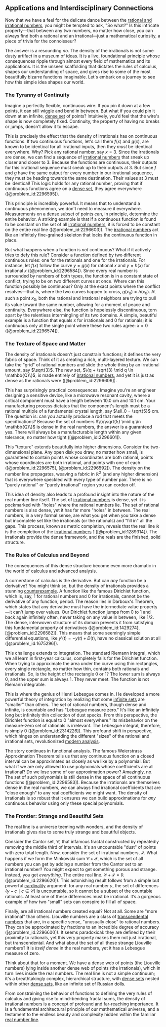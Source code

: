 ## Applications and Interdisciplinary Connections

Now that we have a feel for the delicate dance between the [rational and irrational numbers](@article_id:172855), you might be tempted to ask, "So what?" Is this intricate property—that between any two numbers, no matter how close, you can always find both a rational and an irrational—just a mathematical curiosity, a piece of trivia for the connoisseur?

The answer is a resounding *no*. The density of the irrationals is not some dusty artifact in a museum of ideas. It is a live, foundational principle whose consequences ripple through almost every field of mathematics and its applications. It is the unseen scaffolding that dictates the rules of calculus, shapes our understanding of space, and gives rise to some of the most beautifully bizarre functions imaginable. Let's embark on a journey to see how this simple idea shapes our world.

### The Tyranny of Continuity

Imagine a perfectly flexible, continuous wire. If you pin it down at a few points, it can still wiggle and bend in between. But what if you could pin it down at an infinite, [dense set](@article_id:142395) of points? Intuitively, you’d feel that the wire's shape is now completely fixed. Continuity, the property of having no breaks or jumps, doesn't allow it to escape.

This is precisely the effect that the density of irrationals has on continuous functions. If two continuous functions, let's call them $f(x)$ and $g(x)$, are known to be identical for all irrational inputs, then they *must* be identical everywhere. Why? Pick any rational number, say $x=3$. Since the irrationals are dense, we can find a sequence of [irrational numbers](@article_id:157826) that sneak up closer and closer to 3. Because the functions are continuous, their outputs for this irrational sequence must sneak up to their outputs at 3. But since $f$ and $g$ have the same output for every number in our irrational sequence, they must be heading towards the same destination. Their values at 3 must be identical! This logic holds for any rational number, proving that if continuous functions agree on a [dense set](@article_id:142395), they agree everywhere ([@problem_id:2296595]).

This principle is incredibly powerful. It means that to understand a continuous phenomenon, we don't need to measure it everywhere. Measurements on a [dense subset](@article_id:150014) of points can, in principle, determine the entire behavior. A striking example is that if a continuous function is found to be constant on the set of all [irrational numbers](@article_id:157826), it is forced to be constant on the entire real line ([@problem_id:2296603]). The [irrational numbers](@article_id:157826) act like an infinitely fine-grained skeleton that locks the continuous function in place.

But what happens when a function is *not* continuous? What if it actively tries to defy this rule? Consider a function defined by two different continuous rules: one for the rationals and one for the irrationals. For instance, let $f(x)$ follow the curve $y=g(x)$ for rational $x$ and $y=h(x)$ for irrational $x$ ([@problem_id:2296584]). Since every real number is surrounded by numbers of both types, the function is in a constant state of conflict, trying to be on two different curves at once. Where can this function possibly be continuous? Only at the exact points where the conflict resolves—that is, where the two curves happen to cross, $g(x_0)=h(x_0)$. At such a point $x_0$, both the rational and irrational neighbors are trying to pull its value toward the same number, allowing for a moment of peace and continuity. Everywhere else, the function is hopelessly discontinuous, torn apart by the relentless intermingling of its two domains. A simple, beautiful example is a function that equals $x$ for irrationals and $0$ for rationals; it is continuous only at the single point where these two rules agree: $x=0$ ([@problem_id:2296574]).

### The Texture of Space and Matter

The density of irrationals doesn't just constrain functions; it defines the very fabric of space. Think of it as creating a rich, multi-layered texture. We can take the "grid" of rational numbers and slide the whole thing by an irrational amount, say $\sqrt{3}$. The new set, $\{q + \sqrt{3} \mid q \in \mathbb{Q}\}$, is made entirely of [irrational numbers](@article_id:157826), and yet it is just as dense as the rationals were ([@problem_id:2296609]).

This has surprisingly practical consequences. Imagine you're an engineer designing a sensitive device, like a microwave resonant cavity, where a critical component must have a length between $10.0$ cm and $10.1$ cm. Your manufacturing process dictates that the component's length must be a rational multiple of a fundamental crystal length, say $\ell_0 = \sqrt{5}$ cm. The question is: can you actually produce a rod that meets the specifications? Because the set of numbers $\{q\sqrt{5} \mid q \in \mathbb{Q}\}$ is dense in the real numbers, the answer is a guaranteed yes. There will always be a manufacturable length within any given tolerance, no matter how tight ([@problem_id:2296601]).

This "texture" extends beautifully into higher dimensions. Consider the two-dimensional plane. Any open disk you draw, no matter how small, is guaranteed to contain points whose coordinates are both rational, points whose coordinates are both irrational, and points with one of each ([@problem_id:2296575], [@problem_id:2296592]). The density on the number line propagates, weaving a fabric in $\mathbb{R}^2$ (and any higher dimension) that is everywhere speckled with every type of number pair. There is no "purely rational" or "purely irrational" region you can cordon off.

This idea of density also leads to a profound insight into the nature of the real number line itself. The set of [irrational numbers](@article_id:157826) is dense, yet it is pockmarked with "holes" where the rational numbers lie. The set of rational numbers is also dense, yet it has far more "holes" in between. The real numbers, in a very formal sense, are what you get when you take a dense but incomplete set like the irrationals (or the rationals) and "fill in" all the gaps. This process, known as metric completion, reveals that the real line $\mathbb{R}$ is the completion of the [irrational numbers](@article_id:157826) $\mathbb{I}$ ([@problem_id:1289314]). The irrationals provide the dense framework, and the reals are the finished, solid structure.

### The Rules of Calculus and Beyond

The consequences of this dense structure become even more dramatic in the world of calculus and advanced analysis.

A cornerstone of calculus is the derivative. But can *any* function be a derivative? You might think so, but the density of irrationals provides a stunning [counterexample](@article_id:148166). A function like the famous Dirichlet function, which is, say, 1 for rational numbers and 0 for irrationals, cannot be the derivative of any function, period. The reason lies in Darboux's Theorem, which states that any derivative must have the intermediate value property—it can't jump over values. Our Dirichlet function jumps from 0 to 1 and back again infinitely often, never taking on any value in between, like $1/2$. The dense, interwoven structure of its domain prevents it from satisfying this fundamental property of derivatives ([@problem_id:1429274], [@problem_id:2296582]). This means that some seemingly simple differential equations, like $y'(t) = -y(t) + D(t)$, have no classical solution at all ([@problem_id:1675296]).

This challenge extends to integration. The standard Riemann integral, which we all learn in first-year calculus, completely fails for the Dirichlet function. When trying to approximate the area under the curve using thin rectangles, every single rectangle, no matter how thin, contains both rationals and irrationals. So, is the height of the rectangle 0 or 1? The lower sum is always 0, and the upper sum is always 1. They never meet. The function is not Riemann integrable.

This is where the genius of Henri Lebesgue comes in. He developed a more powerful theory of integration by realizing that some [infinite sets](@article_id:136669) are "smaller" than others. The set of rational numbers, though dense and infinite, is countable and has "Lebesgue measure zero." It's like an infinitely long but infinitely thin collection of dust specks. From this perspective, the Dirichlet function is equal to 0 "almost everywhere." Its misbehavior on the measure-zero set of rationals is irrelevant. The Lebesgue integral, therefore, is simply 0 ([@problem_id:2314226]). This profound shift in perspective, which hinges on understanding the different "sizes" of the rational and irrational sets, revolutionized [modern analysis](@article_id:145754).

The story continues in functional analysis. The famous Weierstrass Approximation Theorem tells us that any continuous function on a closed interval can be approximated as closely as we like by a polynomial. But what if we are only allowed to use polynomials whose coefficients are all irrational? Do we lose some of our approximation power? Amazingly, no. The set of such polynomials is still dense in the space of all continuous functions ([@problem_id:2296583]). Because the irrationals are themselves dense in the real numbers, we can always find irrational coefficients that are "close enough" to any real coefficients we might want. The density of irrationals is so robust that it ensures we can build approximations for *any* continuous behavior using only these special polynomials.

### The Frontier: Strange and Beautiful Sets

The real line is a universe teeming with wonders, and the density of irrationals gives rise to some truly strange and beautiful objects.

Consider the Cantor set, $\mathcal{C}$, that infamous fractal constructed by repeatedly removing the middle third of intervals. It's an uncountable "dust" of points with zero total length. Now, consider the set of irrational numbers, $\mathcal{I}$. What happens if we form the Minkowski sum $\mathcal{C} + \mathcal{I}$, which is the set of all numbers you can get by adding a number from the Cantor set to an irrational number? You might expect to get something porous and strange. Instead, you get *everything*. The entire real line. $\mathcal{C} + \mathcal{I} = \mathbb{R}$ ([@problem_id:2296620]). This astonishing result follows from a simple but powerful [cardinality](@article_id:137279) argument: for any real number $y$, the set of differences $\{y - c \mid c \in \mathcal{C}\}$ is uncountable, so it cannot be a subset of the countable rationals. At least one of these differences must be irrational. It’s a gorgeous example of how two "small" sets can conspire to fill all of space.

Finally, are all irrational numbers created equal? Not at all. Some are "more irrational" than others. Liouville numbers are a class of [transcendental numbers](@article_id:154417) that are, in a specific sense, "unusually close" to rational numbers. They can be approximated by fractions to an incredible degree of accuracy ([@problem_id:2296600]). It seems paradoxical: they are defined by their proximity to rationals, yet this very property makes them not just irrational, but transcendental. And what about the set of all these strange Liouville numbers? It is *itself dense* in the real numbers, yet it has a Lebesgue measure of zero.

Think about that for a moment. We have a dense web of points (the Liouville numbers) lying inside another dense web of points (the irrationals), which in turn lives inside the real numbers. The real line is not a simple continuum; it's a breathtakingly complex, hierarchical structure, with [dense sets](@article_id:146563) nested within other [dense sets](@article_id:146563), like an infinite set of Russian dolls.

From constraining the behavior of functions to defining the very rules of calculus and giving rise to mind-bending fractal sums, the density of [irrational numbers](@article_id:157826) is a concept of profound and far-reaching importance. It is a fundamental architectural principle of our mathematical universe, and a testament to the endless beauty and complexity hidden within the familiar [real number line](@article_id:146792).